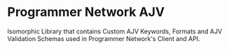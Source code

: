 # Programmer Network AJV

Isomorphic Library that contains Custom AJV Keywords, Formats and AJV Validation
Schemas used in Programmer Network's Client and API.
